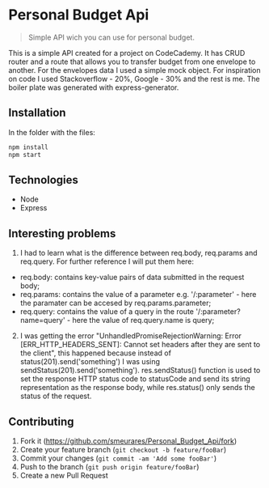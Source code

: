 # Personal Budget Api
> Simple API wich you can use for personal budget.

This is a simple API created for a project on CodeCademy. It has CRUD router and a route that allows you to transfer budget from one envelope to another. For the envelopes data I used a simple mock object. For inspiration on code I used Stackoverflow - 20%, Google - 30% and the rest is me. The boiler plate was generated with express-generator.



## Installation

In the folder with the files:

```sh
npm install 
npm start
```

## Technologies

* Node
* Express

## Interesting problems

1. I had to learn what is the difference between req.body, req.params and req.query. For further reference I will put them here:
  * req.body: contains key-value pairs of data submitted in the request body;
  * req.params: contains the value of a parameter e.g. '/:parameter' - here the paramater can be accesed by req.params.parameter;
  * req.query: contains the value of a query in the route '/:parameter?name=query' - here the value of req.query.name is query;
2. I was getting the error "UnhandledPromiseRejectionWarning: Error [ERR_HTTP_HEADERS_SENT]: Cannot set headers after they are sent to the client", this happened because instead of status(201).send('something') I was using sendStatus(201).send('something'). res.sendStatus() function is used to set the response HTTP status code to statusCode and send its string representation as the response body, while res.status() only sends the status of the request.




## Contributing

1. Fork it (<https://github.com/smeurares/Personal_Budget_Api/fork>)
2. Create your feature branch (`git checkout -b feature/fooBar`)
3. Commit your changes (`git commit -am 'Add some fooBar'`)
4. Push to the branch (`git push origin feature/fooBar`)
5. Create a new Pull Request

<!-- Markdown link & img dfn's -->

